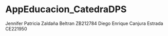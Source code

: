 # AppEducacion_CatedraDPS
Jennifer Patricia Zaldaña Beltran ZB212784
Diego Enrique Canjura Estrada CE221950
